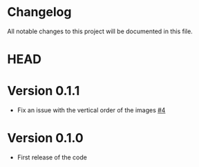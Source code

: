 # Changelog
All notable changes to this project will be documented in this file.

# HEAD

# Version 0.1.1

-   Fix an issue with the vertical order of the images [#4](https://github.com/ottyanna/traynim/pull/4)

# Version 0.1.0

-   First release of the code